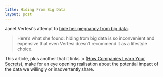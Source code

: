 ```yaml
--- 
title: Hiding From Big Data
layout: post
---
```


Janet Vertesi's attempt to [hide her pregnancy from big
data](http://thinkprogress.org/culture/2014/04/29/3432050/can-you-hide-from-big-data/).

>Here’s what she found: hiding from big data is so inconvenient and
 expensive that even Vertesi doesn’t recommend it as a lifestyle
 choice.

This article, plus another that it links to ([How Companies Learn Your
Secrets](http://www.nytimes.com/2012/02/19/magazine/shopping-habits.html?pagewanted=all&_r=0)),
make for an eye opening realisation about the potential impact of the
data we willingly or inadvertently share.
